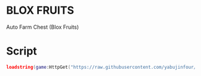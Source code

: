 # BLOX FRUITS
Auto Farm Chest (Blox Fruits)

# Script
```lua
loadstring(game:HttpGet("https://raw.githubusercontent.com/yabujinfour/bloxfruits/main/auto_chest"))()
```
